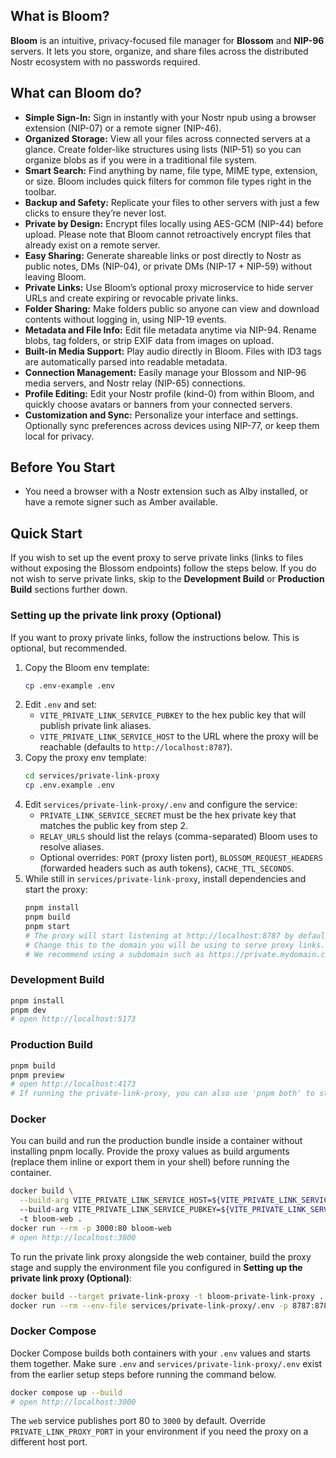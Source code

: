 ## What is Bloom?

**Bloom** is an intuitive, privacy-focused file manager for **Blossom** and **NIP-96** servers. It lets you store, organize, and share files across the distributed Nostr ecosystem with no passwords required.

## What can Bloom do?

- **Simple Sign-In:** Sign in instantly with your Nostr npub using a browser extension (NIP-07) or a remote signer (NIP-46).
- **Organized Storage:** View all your files across connected servers at a glance. Create folder-like structures using lists (NIP-51) so you can organize blobs as if you were in a traditional file system.
- **Smart Search:** Find anything by name, file type, MIME type, extension, or size. Bloom includes quick filters for common file types right in the toolbar.
- **Backup and Safety:** Replicate your files to other servers with just a few clicks to ensure they’re never lost.
- **Private by Design:** Encrypt files locally using AES-GCM (NIP-44) before upload. Please note that Bloom cannot retroactively encrypt files that already exist on a remote server.
- **Easy Sharing:** Generate shareable links or post directly to Nostr as public notes, DMs (NIP-04), or private DMs (NIP-17 + NIP-59) without leaving Bloom.
- **Private Links:** Use Bloom’s optional proxy microservice to hide server URLs and create expiring or revocable private links.
- **Folder Sharing:** Make folders public so anyone can view and download contents without logging in, using NIP-19 events.
- **Metadata and File Info:** Edit file metadata anytime via NIP-94. Rename blobs, tag folders, or strip EXIF data from images on upload.
- **Built-in Media Support:** Play audio directly in Bloom. Files with ID3 tags are automatically parsed into readable metadata.
- **Connection Management:** Easily manage your Blossom and NIP-96 media servers, and Nostr relay (NIP-65) connections.
- **Profile Editing:** Edit your Nostr profile (kind-0) from within Bloom, and quickly choose avatars or banners from your connected servers.
- **Customization and Sync:** Personalize your interface and settings. Optionally sync preferences across devices using NIP-77, or keep them local for privacy.

## Before You Start
- You need a browser with a Nostr extension such as Alby installed, or have a remote signer such as Amber available.

## Quick Start
If you wish to set up the event proxy to serve private links (links to files without exposing the Blossom endpoints) follow the steps below. If you do not wish to serve private links, skip to the **Development Build** or **Production Build** sections further down.

### Setting up the private link proxy (Optional)

If you want to proxy private links, follow the instructions below. This is optional, but recommended.

1. Copy the Bloom env template:
   ```bash
   cp .env-example .env
   ```
2. Edit `.env` and set:
   - `VITE_PRIVATE_LINK_SERVICE_PUBKEY` to the hex public key that will publish private link aliases.
   - `VITE_PRIVATE_LINK_SERVICE_HOST` to the URL where the proxy will be reachable (defaults to `http://localhost:8787`).
3. Copy the proxy env template:
   ```bash
   cd services/private-link-proxy
   cp .env.example .env
   ```
4. Edit `services/private-link-proxy/.env` and configure the service:
   - `PRIVATE_LINK_SERVICE_SECRET` must be the hex private key that matches the public key from step 2.
   - `RELAY_URLS` should list the relays (comma-separated) Bloom uses to resolve aliases.
   - Optional overrides: `PORT` (proxy listen port), `BLOSSOM_REQUEST_HEADERS` (forwarded headers such as auth tokens), `CACHE_TTL_SECONDS`.
5. While still in `services/private-link-proxy`, install dependencies and start the proxy:
   ```bash
   pnpm install
   pnpm build
   pnpm start
   # The proxy will start listening at http://localhost:8787 by default. 
   # Change this to the domain you will be using to serve proxy links. 
   # We recommend using a subdomain such as https://private.mydomain.com
   ```

### Development Build
```bash
pnpm install
pnpm dev
# open http://localhost:5173
```

### Production Build
```bash
pnpm build
pnpm preview
# open http://localhost:4173
# If running the private-link-proxy, you can also use 'pnpm both' to start both the web app and the proxy service together.
```

### Docker
You can build and run the production bundle inside a container without installing pnpm locally. Provide the proxy values as build arguments (replace them inline or export them in your shell) before running the container.

```bash
docker build \
  --build-arg VITE_PRIVATE_LINK_SERVICE_HOST=${VITE_PRIVATE_LINK_SERVICE_HOST:-CHANGE_THIS_BEFORE_BUILDING \
  --build-arg VITE_PRIVATE_LINK_SERVICE_PUBKEY=${VITE_PRIVATE_LINK_SERVICE_PUBKEY:-CHANGE_THIS_BEFORE_BUILDING} \
  -t bloom-web .
docker run --rm -p 3000:80 bloom-web
# open http://localhost:3000
```

To run the private link proxy alongside the web container, build the proxy stage and supply the environment file you configured in **Setting up the private link proxy (Optional)**:

```bash
docker build --target private-link-proxy -t bloom-private-link-proxy .
docker run --rm --env-file services/private-link-proxy/.env -p 8787:8787 bloom-private-link-proxy
```

### Docker Compose
Docker Compose builds both containers with your `.env` values and starts them together. Make sure `.env` and `services/private-link-proxy/.env` exist from the earlier setup steps before running the command below.

```bash
docker compose up --build
# open http://localhost:3000
```

The `web` service publishes port 80 to `3000` by default. Override `PRIVATE_LINK_PROXY_PORT` in your environment if you need the proxy on a different host port.
